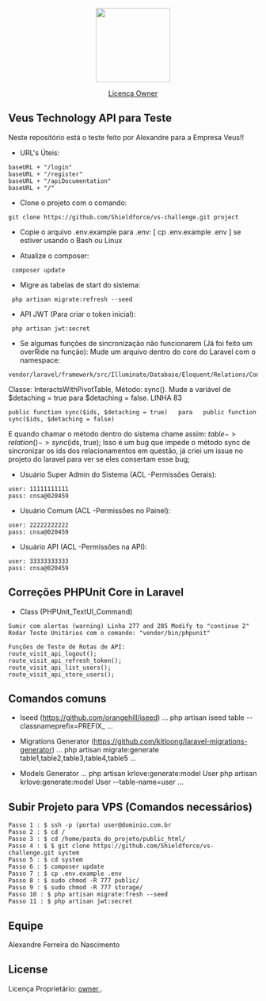 <p align="center"><img src="https://media-exp1.licdn.com/dms/image/C4D0BAQHBtBm1wK6ARA/company-logo_200_200/0?e=2159024400&v=beta&t=pnUAIMsz76VyWKYb0Bm4v5vUP6ICJJc40ZdtlUf56-c" width="150"></p>

<p align="center">
<a href="https://www.veustlp.com.br/licenca">Licença Owner</a>
</p>

## Veus Technology API para Teste

Neste repositório está o teste feito por Alexandre para a Empresa Veus!!

- URL's Úteis: 
```
baseURL + "/login"
baseURL + "/register"
baseURL + "/apiDocumentation"
baseURL + "/"
```

- Clone o projeto com o comando: 
```
git clone https://github.com/Shieldforce/vs-challenge.git project
```

- Copie o arquivo .env.example para .env: [ cp .env.example .env ] se estiver usando o Bash ou Linux

- Atualize o composer:
```
 composer update
```

- Migre as tabelas de start do sistema:
```
 php artisan migrate:refresh --seed
```

- API JWT (Para criar o token inicial):
```
 php artisan jwt:secret
```


- Se algumas funções de sincronização não funcionarem (Já foi feito um overRide na função): Mude um arquivo dentro do core do Laravel com o namespace: 
```
vendor/laravel/framework/src/Illuminate/Database/Eloquent/Relations/Concerns
```
Classe: InteractsWithPivotTable, Método: sync(). Mude a variável de $detaching = true para $detaching = false. LINHA 83
```
public function sync($ids, $detaching = true)   para   public function sync($ids, $detaching = false)
```
E quando chamar o método dentro do sistema chame assim: $table->relation()->sync($ids, true); Isso é um bug que impede o método sync de sincronizar os ids dos relacionamentos em questão, já criei um issue no projeto do laravel para ver se eles consertam esse bug;

- Usuário Super Admin do Sistema (ACL -Permissões Gerais): 
```
user: 11111111111
pass: cnsa@020459
```

- Usuário Comum (ACL -Permissões no Painel): 
```
user: 22222222222
pass: cnsa@020459
```

- Usuário API (ACL -Permissões na API): 
```
user: 33333333333 
pass: cnsa@020459
```

## Correções PHPUnit Core in Laravel

- Class (PHPUnit_TextUI_Command)
```
Sumir com alertas (warning) Linha 277 and 285 Modify to "continue 2"
Rodar Teste Unitários com o comando: "vendor/bin/phpunit"

Funções de Teste de Rotas de API:
route_visit_api_logout();
route_visit_api_refresh_token();
route_visit_api_list_users();
route_visit_api_store_users();
```


## Comandos comuns

- Iseed (https://github.com/orangehill/iseed)
...
php artisan iseed table --classnameprefix=PREFIX_
...

- Migrations Generator (https://github.com/kitloong/laravel-migrations-generator)
...
php artisan migrate:generate table1,table2,table3,table4,table5
... 

- Models Generator
...
php artisan krlove:generate:model User
php artisan krlove:generate:model User --table-name=user
... 

## Subir Projeto para VPS (Comandos necessários)
```
Passo 1 : $ ssh -p (porta) user@dominio.com.br
Passo 2 : $ cd /
Passo 3 : $ cd /home/pasta_do_projeto/public_html/
Passo 4 : $ $ git clone https://github.com/Shieldforce/vs-challenge.git system
Passo 5 : $ cd system
Passo 6 : $ composer update
Passo 7 : $ cp .env.example .env
Passo 8 : $ sudo chmod -R 777 public/
Passo 9 : $ sudo chmod -R 777 storage/
Passo 10 : $ php artisan migrate:fresh --seed
Passo 11 : $ php artisan jwt:secret
```


## Equipe

Alexandre Ferreira do Nascimento


## License

Licença Proprietário: [ owner ](https://www.veustlp.com.br/licenca).
